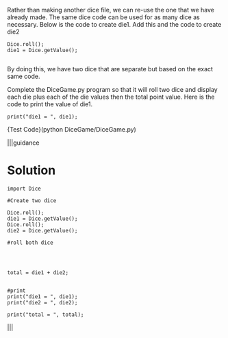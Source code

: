 Rather than making another dice file, we can re-use the one that we have already made.  The same dice code can be used for as many dice as necessary.  Below is the code to create die1.  Add this and the code to create die2

```
Dice.roll();
die1 = Dice.getValue();


```
By doing this, we have two dice that are separate but based on the exact same code.

Complete the DiceGame.py program so that it will roll two dice and display each die plus each of the die values then the total point value.  Here is the code to print the value of die1.

```
print("die1 = ", die1);
```

{Test Code}(python DiceGame/DiceGame.py)

|||guidance
# Solution
```
import Dice

#Create two dice

Dice.roll();
die1 = Dice.getValue();
Dice.roll();
die2 = Dice.getValue();

#roll both dice




total = die1 + die2;


#print 
print("die1 = ", die1);
print("die2 = ", die2);

print("total = ", total);
```
|||